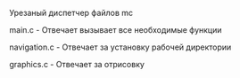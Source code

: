 Урезаный диспетчер файлов mc 

main.c - Отвечает вызывает все необходимые функции

navigation.c - Отвечает за установку рабочей директории

graphics.c - Отвечает за отрисовку
